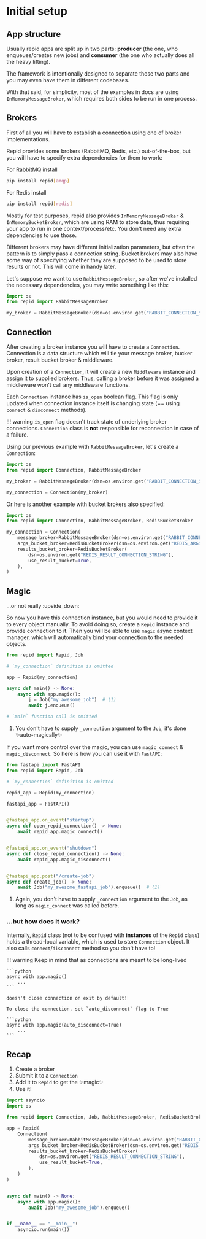 # Initial setup

## App structure

Usually repid apps are split up in two parts: **producer** (the one, who enqueues/creates new jobs)
and **consumer** (the one who actually does all the heavy lifting).

The framework is intentionally designed to separate those two parts
and you may even have them in different codebases.

With that said, for simplicity, most of the examples in docs are using `InMemoryMessageBroker`,
which requires both sides to be run in one process.

## Brokers

First of all you will have to establish a connection using one of broker implementations.

Repid provides some brokers (RabbitMQ, Redis, etc.) out-of-the-box, but you will have to specify
extra dependencies for them to work:

For RabbitMQ install

```bash
pip install repid[amqp]
```

For Redis install

```bash
pip install repid[redis]
```

Mostly for test purposes, repid also provides `InMemoryMessageBroker` & `InMemoryBucketBroker`,
which are using RAM to store data, thus requiring your app to run in one context/process/etc.
You don't need any extra dependencies to use those.

Different brokers may have different initialization parameters, but often the pattern is to simply
pass a connection string. Bucket brokers may also have some way of specifying whether they are
supposed to be used to store results or not. This will come in handy later.

Let's suppose we want to use `RabbitMessageBroker`, so after we've installed
the necessary dependencies, you may write something like this:

```python
import os
from repid import RabbitMessageBroker

my_broker = RabbitMessageBroker(dsn=os.environ.get("RABBIT_CONNECTION_STRING"))
```

## Connection

After creating a broker instance you will have to create a `Connection`. Connection is a data
structure which will tie your message broker, bucker broker, result bucket broker & middleware.

Upon creation of a `Connection`, it will create a new `Middleware` instance and assign it
to supplied brokers. Thus, calling a broker before it was assigned a middleware won't call
any middleware functions.

Each `Connection` instance has `is_open` boolean flag. This flag is only updated when connection
instance itself is changing state (== using `connect` & `disconnect` methods).

!!! warning
    `is_open` flag doesn't track state of underlying broker connections. `Connection` class
    is **not** responsible for reconnection in case of a failure.

Using our previous example with `RabbitMessageBroker`, let's create a `Connection`:

```python hl_lines="2 6"
import os
from repid import Connection, RabbitMessageBroker

my_broker = RabbitMessageBroker(dsn=os.environ.get("RABBIT_CONNECTION_STRING"))

my_connection = Connection(my_broker)
```

Or here is another example with bucket brokers also specified:

```python
import os
from repid import Connection, RabbitMessageBroker, RedisBucketBroker

my_connection = Connection(
    message_broker=RabbitMessageBroker(dsn=os.environ.get("RABBIT_CONNECTION_STRING")),
    args_bucket_broker=RedisBucketBroker(dsn=os.environ.get("REDIS_ARGS_CONNECTION_STRING")),
    results_bucket_broker=RedisBucketBroker(
        dsn=os.environ.get("REDIS_RESULT_CONNECTION_STRING"),
        use_result_bucket=True,
    ),
)
```

## Magic

...or not really :upside_down:

So now you have this connection instance, but you would need to provide it to every object manually.
To avoid doing so, create a `Repid` instance and provide connection to it. Then you will be able
to use `magic` async context manager, which will automatically bind your connection
to the needed objects.

```python hl_lines="8"
from repid import Repid, Job

# `my_connection` definition is omitted

app = Repid(my_connection)

async def main() -> None:
    async with app.magic():
        j = Job("my_awesome_job")  # (1)
        await j.enqueue()

# `main` function call is omitted
```

1. You don't have to supply `_connection` argument to the `Job`, it's done :sparkles:auto-magically:sparkles:

If you want more control over the magic, you can use `magic_connect` & `magic_disconnect`.
So here is how you can use it with `FastAPI`:

```python hl_lines="13 18"
from fastapi import FastAPI
from repid import Repid, Job

# `my_connection` definition is omitted

repid_app = Repid(my_connection)

fastapi_app = FastAPI()


@fastapi_app.on_event("startup")
async def open_repid_connection() -> None:
    await repid_app.magic_connect()


@fastapi_app.on_event("shutdown")
async def close_repid_connection() -> None:
    await repid_app.magic_disconnect()


@fastapi_app.post("/create-job")
async def create_job() -> None:
    await Job("my_awesome_fastapi_job").enqueue()  # (1)
```

1. Again, you don't have to supply `_connection` argument to the `Job`, as long as `magic_connect`
was called before.

### ...but how does it work?

Internally, `Repid` class (not to be confused with **instances** of the `Repid` class) holds
a thread-local variable, which is used to store `Connection` object.
It also calls `connect`/`disconnect` method so you don't have to!

!!! warning
    Keep in mind that as connections are meant to be long-lived

    ```python
    async with app.magic()
        ...
    ```

    doesn't close connection on exit by default!

    To close the connection, set `auto_disconnect` flag to True

    ```python
    async with app.magic(auto_disconnect=True)
        ...
    ```

## Recap

1. Create a broker
2. Submit it to a `Connection`
3. Add it to `Repid` to get the :sparkles:magic:sparkles:
4. Use it!

```python
import asyncio
import os

from repid import Connection, Job, RabbitMessageBroker, RedisBucketBroker, Repid

app = Repid(
    Connection(
        message_broker=RabbitMessageBroker(dsn=os.environ.get("RABBIT_CONNECTION_STRING")),
        args_bucket_broker=RedisBucketBroker(dsn=os.environ.get("REDIS_ARGS_CONNECTION_STRING")),
        results_bucket_broker=RedisBucketBroker(
            dsn=os.environ.get("REDIS_RESULT_CONNECTION_STRING"),
            use_result_bucket=True,
        ),
    )
)


async def main() -> None:
    async with app.magic():
        await Job("my_awesome_job").enqueue()


if __name__ == "__main__":
    asyncio.run(main())
```
